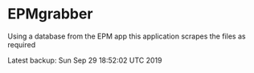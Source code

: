 # EPMgrabber
Using a database from the EPM app this application scrapes the files as required


Latest backup: Sun Sep 29 18:52:02 UTC 2019
